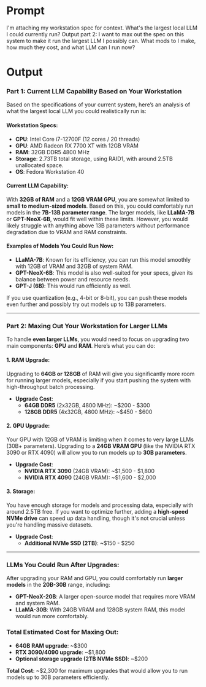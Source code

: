# Prompt

I'm attaching my workstation spec for context. What's the largest local LLM I could currently run? Output part 2: I want to max out the spec on this system to make it run the largest LLM I possibly can. What mods to I make, how much they cost, and what LLM can I run now?

# Output

### Part 1: **Current LLM Capability Based on Your Workstation**

Based on the specifications of your current system, here’s an analysis of what the largest local LLM you could realistically run is:

#### **Workstation Specs**:
- **CPU**: Intel Core i7-12700F (12 cores / 20 threads)
- **GPU**: AMD Radeon RX 7700 XT with 12GB VRAM
- **RAM**: 32GB DDR5 4800 MHz
- **Storage**: 2.73TB total storage, using RAID1, with around 2.5TB unallocated space.
- **OS**: Fedora Workstation 40

#### **Current LLM Capability**:
With **32GB of RAM** and a **12GB VRAM GPU**, you are somewhat limited to **small to medium-sized models**. Based on this, you could comfortably run models in the **7B-13B parameter range**. The larger models, like **LLaMA-7B** or **GPT-NeoX-6B**, would fit well within these limits. However, you would likely struggle with anything above 13B parameters without performance degradation due to VRAM and RAM constraints.

#### **Examples of Models You Could Run Now**:
- **LLaMA-7B**: Known for its efficiency, you can run this model smoothly with 12GB of VRAM and 32GB of system RAM.
- **GPT-NeoX-6B**: This model is also well-suited for your specs, given its balance between power and resource needs.
- **GPT-J (6B)**: This would run efficiently as well.
  
If you use quantization (e.g., 4-bit or 8-bit), you can push these models even further and possibly try out models up to 13B parameters.

---

### Part 2: **Maxing Out Your Workstation for Larger LLMs**

To handle **even larger LLMs**, you would need to focus on upgrading two main components: **GPU** and **RAM**. Here’s what you can do:

#### **1. RAM Upgrade**:
Upgrading to **64GB or 128GB** of RAM will give you significantly more room for running larger models, especially if you start pushing the system with high-throughput batch processing.

- **Upgrade Cost**:
  - **64GB DDR5** (2x32GB, 4800 MHz): ~$200 - $300
  - **128GB DDR5** (4x32GB, 4800 MHz): ~$450 - $600

#### **2. GPU Upgrade**:
Your GPU with 12GB of VRAM is limiting when it comes to very large LLMs (30B+ parameters). Upgrading to a **24GB VRAM GPU** (like the NVIDIA RTX 3090 or RTX 4090) will allow you to run models up to **30B parameters**.

- **Upgrade Cost**:
  - **NVIDIA RTX 3090** (24GB VRAM): ~$1,500 - $1,800
  - **NVIDIA RTX 4090** (24GB VRAM): ~$1,600 - $2,000

#### **3. Storage**:
You have enough storage for models and processing data, especially with around 2.5TB free. If you want to optimize further, adding a **high-speed NVMe drive** can speed up data handling, though it's not crucial unless you're handling massive datasets.

- **Upgrade Cost**: 
  - **Additional NVMe SSD (2TB)**: ~$150 - $250

---

### **LLMs You Could Run After Upgrades**:

After upgrading your RAM and GPU, you could comfortably run **larger models** in the **20B-30B** range, including:
- **GPT-NeoX-20B**: A larger open-source model that requires more VRAM and system RAM.
- **LLaMA-30B**: With 24GB VRAM and 128GB system RAM, this model would run more comfortably.

### Total Estimated Cost for Maxing Out:
- **64GB RAM upgrade**: ~$300
- **RTX 3090/4090 upgrade**: ~$1,800
- **Optional storage upgrade (2TB NVMe SSD)**: ~$200

**Total Cost**: ~$2,300 for maximum upgrades that would allow you to run models up to 30B parameters efficiently.

 